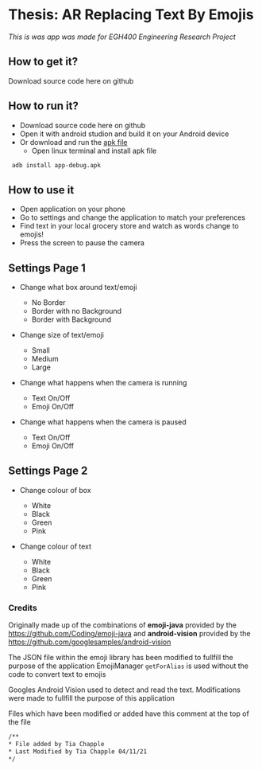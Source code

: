 # Thesis: AR Replacing Text By Emojis
*This is was app was made for EGH400 Engineering Research Project* 

## How to get it? 
Download source code here on github 

## How to run it?
* Download source code here on github 
* Open it with android studion and build it on your Android device
* Or download and run the [apk file](app/build/outputs/apk/debug)
   * Open linux terminal and install apk file
 ```xml
  adb install app-debug.apk  
```

## How to use it 
* Open application on your phone
* Go to settings and change the application to match your preferences 
* Find text in your local grocery store and watch as words change to emojis!
* Press the screen to pause the camera

## Settings Page 1
* Change what box around text/emoji
  * No Border
  * Border with no Background
  * Border with Background  
  
* Change size of text/emoji
  * Small
  * Medium
  * Large
  
* Change what happens when the camera is running 
  * Text On/Off
  * Emoji On/Off

* Change what happens when the camera is paused 
  * Text On/Off
  * Emoji On/Off
  
## Settings Page 2
* Change colour of box 
  * White
  * Black
  * Green 
  * Pink 
  
* Change colour of text 
  * White
  * Black
  * Green 
  * Pink






### Credits
Originally made up of the combinations of 
**emoji-java** provided by the https://github.com/Coding/emoji-java and **android-vision** provided by the https://github.com/googlesamples/android-vision

The JSON file within the emoji library has been modified to fullfill the purpose of the application 
EmojiManager  `getForAlias` is used without the code to convert text to emojis

Googles Android Vision used to detect and read the text. Modifications were made to fullfill the purpose of this application  

Files which have been modified or added have this comment at the top of the file 
 ```xml
/**
 * File added by Tia Chapple
 * Last Modified by Tia Chapple 04/11/21
 */
```
